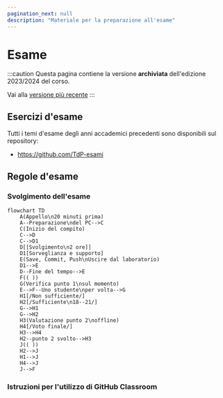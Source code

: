 ```yaml
---
pagination_next: null
description: "Materiale per la preparazione all'esame"
---
```



# Esame

:::caution
Questa pagina contiene la versione __archiviata__ dell'edizione 2023/2024 del corso.

Vai alla [versione più recente](/teaching/03fyz-tdp)
::: 


## Esercizi d'esame

Tutti i temi d'esame degli anni accademici precedenti sono disponibili sul repository:
- https://github.com/TdP-esami


## Regole d'esame

### Svolgimento dell'esame

```mermaid
flowchart TD
    A(Appello\n20 minuti prima) 
    A--Preparazione\ndel PC-->C
    C(Inizio del compito)
    C-->D
    C-->D1
    D[[Svolgimento\n2 ore]]
    D1[Sorveglianza e supporto]
    E(Save, Commit, Push\nUscire dal laboratorio)
    D1-->E
    D--Fine del tempo-->E
    F(( ))
    G(Verifica punto 1\nsul momento)
    E-->F--Uno studente\nper volta-->G
    H1[/Non sufficiente/]
    H2[/Sufficiente\n18--21/]
    G-->H1
    G-->H2
    H3(Valutazione punto 2\noffline)
    H4[/Voto finale/]
    H3-->H4
    H2--punto 2 svolto-->H3
    J(( ))
    H2-->J 
    H1-->J 
    H4-->J 
    J-->F
```

### Istruzioni per l'utilizzo di GitHub Classroom
